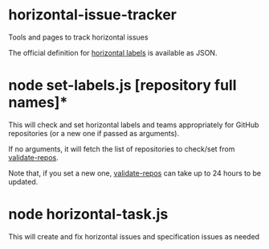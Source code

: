# horizontal-issue-tracker

Tools and pages to track horizontal issues

The official definition for [horizontal labels](https://w3c.github.io/hr-labels.json) is available as JSON.

# node set-labels.js [repository full names]*

This will check and set horizontal labels and teams appropriately for GitHub repositories (or a new one if passed as arguments).

If no arguments, it will fetch the list of repositories to check/set from [validate-repos](https://w3c.github.io/validate-repos/hr-repos.json).

Note that, if you set a new one, [validate-repos](https://w3c.github.io/validate-repos/hr-repos.json) can take up to 24 hours to be updated.

# node horizontal-task.js

This will create and fix horizontal issues and specification issues as needed

